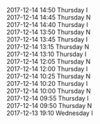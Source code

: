 2017-12-14 14:50 Thursday  I  
2017-12-14 14:45 Thursday  N  
2017-12-14 14:40 Thursday  I  
2017-12-14 13:50 Thursday  N  
2017-12-14 13:45 Thursday  I  
2017-12-14 13:15 Thursday  N  
2017-12-14 13:10 Thursday  I  
2017-12-14 12:05 Thursday  N  
2017-12-14 12:00 Thursday  I  
2017-12-14 10:25 Thursday  N  
2017-12-14 10:20 Thursday  I  
2017-12-14 10:00 Thursday  N  
2017-12-14 09:55 Thursday  I  
2017-12-14 09:50 Thursday  N  
2017-12-13 19:10 Wednesday  I  
